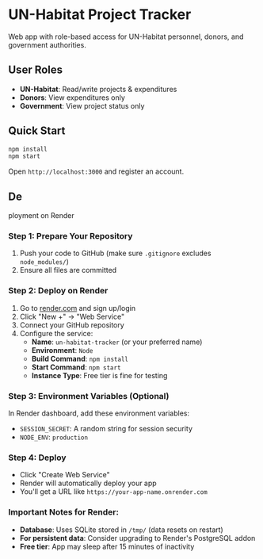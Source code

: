 # UN-Habitat Project Tracker

Web app with role-based access for UN-Habitat personnel, donors, and government authorities.

## User Roles
- **UN-Habitat**: Read/write projects & expenditures
- **Donors**: View expenditures only
- **Government**: View project status only

## Quick Start

```bash
npm install
npm start
```

Open `http://localhost:3000` and register an account.
## De
ployment on Render

### Step 1: Prepare Your Repository
1. Push your code to GitHub (make sure `.gitignore` excludes `node_modules/`)
2. Ensure all files are committed

### Step 2: Deploy on Render
1. Go to [render.com](https://render.com) and sign up/login
2. Click "New +" → "Web Service"
3. Connect your GitHub repository
4. Configure the service:
   - **Name**: `un-habitat-tracker` (or your preferred name)
   - **Environment**: `Node`
   - **Build Command**: `npm install`
   - **Start Command**: `npm start`
   - **Instance Type**: Free tier is fine for testing

### Step 3: Environment Variables (Optional)
In Render dashboard, add these environment variables:
- `SESSION_SECRET`: A random string for session security
- `NODE_ENV`: `production`

### Step 4: Deploy
- Click "Create Web Service"
- Render will automatically deploy your app
- You'll get a URL like `https://your-app-name.onrender.com`

### Important Notes for Render:
- **Database**: Uses SQLite stored in `/tmp/` (data resets on restart)
- **For persistent data**: Consider upgrading to Render's PostgreSQL addon
- **Free tier**: App may sleep after 15 minutes of inactivity